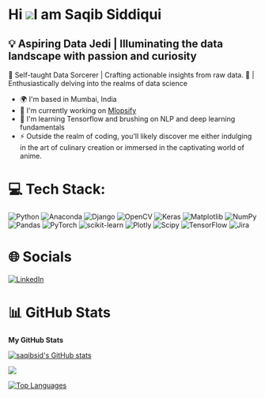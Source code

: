 Hi ![](https://user-images.githubusercontent.com/18350557/176309783-0785949b-9127-417c-8b55-ab5a4333674e.gif)I am Saqib Siddiqui
======================================================================================================================================

💡 Aspiring Data Jedi | Illuminating the data landscape with passion and curiosity
----------------------------------------------------------------------------------

🚀 Self-taught Data Sorcerer | Crafting actionable insights from raw data. 🔮 | Enthusiastically delving into the realms of data science

* 🌍  I'm based in Mumbai, India
* 🚀  I'm currently working on [Mlopsify](https://github.com/saqibsid/Opsify)
* 🧠  I'm learning Tensorflow and brushing on NLP and deep learning fundamentals
* ⚡  Outside the realm of coding, you'll likely discover me either indulging in the art of culinary creation or immersed in the captivating world of anime.



# 💻 Tech Stack:
![Python](https://img.shields.io/badge/python-3670A0?style=for-the-badge&logo=python&logoColor=ffdd54) ![Anaconda](https://img.shields.io/badge/Anaconda-%2344A833.svg?style=for-the-badge&logo=anaconda&logoColor=white) ![Django](https://img.shields.io/badge/django-%23092E20.svg?style=for-the-badge&logo=django&logoColor=white) ![OpenCV](https://img.shields.io/badge/opencv-%23white.svg?style=for-the-badge&logo=opencv&logoColor=white) ![Keras](https://img.shields.io/badge/Keras-%23D00000.svg?style=for-the-badge&logo=Keras&logoColor=white) ![Matplotlib](https://img.shields.io/badge/Matplotlib-%23ffffff.svg?style=for-the-badge&logo=Matplotlib&logoColor=black) ![NumPy](https://img.shields.io/badge/numpy-%23013243.svg?style=for-the-badge&logo=numpy&logoColor=white) ![Pandas](https://img.shields.io/badge/pandas-%23150458.svg?style=for-the-badge&logo=pandas&logoColor=white) ![PyTorch](https://img.shields.io/badge/PyTorch-%23EE4C2C.svg?style=for-the-badge&logo=PyTorch&logoColor=white) ![scikit-learn](https://img.shields.io/badge/scikit--learn-%23F7931E.svg?style=for-the-badge&logo=scikit-learn&logoColor=white) ![Plotly](https://img.shields.io/badge/Plotly-%233F4F75.svg?style=for-the-badge&logo=plotly&logoColor=white) ![Scipy](https://img.shields.io/badge/SciPy-%230C55A5.svg?style=for-the-badge&logo=scipy&logoColor=%white) ![TensorFlow](https://img.shields.io/badge/TensorFlow-%23FF6F00.svg?style=for-the-badge&logo=TensorFlow&logoColor=white) ![Jira](https://img.shields.io/badge/jira-%230A0FFF.svg?style=for-the-badge&logo=jira&logoColor=white)



# 🌐 Socials

[![LinkedIn](https://img.shields.io/badge/LinkedIn-%230077B5.svg?logo=linkedin&logoColor=white)](https://linkedin.com/in/saqib-siddiqui-8383a421a/) 

# 📊 GitHub Stats

<b>My GitHub Stats</b>

<a href="http://www.github.com/saqibsid"><img src="https://github-readme-stats.vercel.app/api?username=saqibsid&show_icons=true&hide=&count_private=true&title_color=0891b2&text_color=ffffff&icon_color=0891b2&bg_color=1c1917&hide_border=true&show_icons=true" alt="saqibsid's GitHub stats" /></a>

<a href="http://www.github.com/saqibsid"><img src="https://github-readme-streak-stats.herokuapp.com/?user=saqibsid&stroke=ffffff&background=1c1917&ring=0891b2&fire=0891b2&currStreakNum=ffffff&currStreakLabel=0891b2&sideNums=ffffff&sideLabels=ffffff&dates=ffffff&hide_border=true" /></a>

<a href="https://github.com/saqibsid" align="left"><img src="https://github-readme-stats.vercel.app/api/top-langs/?username=saqibsid&langs_count=10&title_color=0891b2&text_color=ffffff&icon_color=0891b2&bg_color=1c1917&hide_border=true&locale=en&custom_title=Top%20%Languages" alt="Top Languages" /></a>
